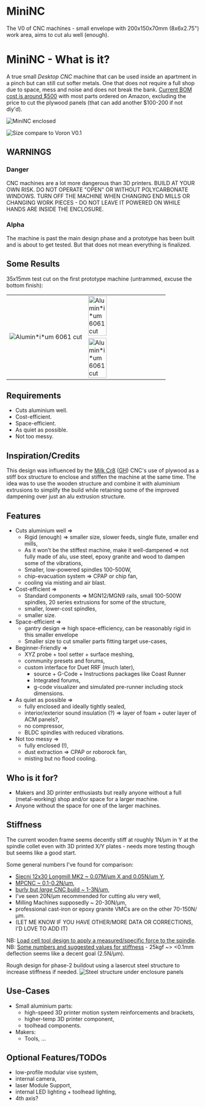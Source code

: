 # MiniNC
The V0 of CNC machines - small envelope with 200x150x70mm (8x6x2.75") work area, aims to cut alu well (enough).

# MiniNC - What is it?
A true small _Desktop CNC_ machine that can be used inside an apartment in a pinch but can still cut softer metals. One that does not require a full shop due to space, mess and noise and does not break the bank. [Current BOM cost is around $500](https://github.com/thingsapart/mini_nc/blob/main/docs/MiniNC%20BOM%20-%20BOM.tsv) with most parts ordered on Amazon, excluding the price to cut the plywood panels (that can add another $100-200 if not diy'd).

![MiniNC enclosed](/docs/MiniNC_enclosed.jpg)

![Size compare to Voron V0.1](/docs/size_vs_v0.jpg)

## WARNINGS
### Danger
CNC machines are a lot more dangerous than 3D printers. BUILD AT YOUR OWN RISK. DO NOT OPERATE "OPEN" OR WITHOUT POLYCARBONATE WINDOWS. TURN OFF THE MACHINE WHEN CHANGING END MILLS OR CHANGING WORK PIECES - DO NOT LEAVE IT POWERED ON WHILE HANDS ARE INSIDE THE ENCLOSURE.
### Alpha
The machine is past the main design phase and a prototype has been built and is about to get tested. But that does not mean everything is finalized.

## Some Results

35x15mm test cut on the first prototype machine (untrammed, excuse the bottom finish):
<table style="border: 1px white; border-collapse: collapse;">
  <tr>
    <td rowspan=2>
      <img alt="Alumin*i*um 6061 cut" src="https://github.com/thingsapart/mini_nc/raw/main/docs/images/6061_1.jpg" />
    </td>
    <td>
      <img alt="Alumin*i*um 6061 cut" src="https://github.com/thingsapart/mini_nc/raw/main/docs/images/6061_2.jpg" height="50%"/>
    </td>
  </tr>
  <tr>
    <td><img alt="Alumin*i*um 6061 cut" src="https://github.com/thingsapart/mini_nc/raw/main/docs/images/6061_3.jpg" height="50%"/></td>
  </tr>
</table>

## Requirements
* Cuts aluminium well.
* Cost-efficient.
* Space-efficient.
* As quiet as possible.
* Not too messy.

## Inspiration/Credits
This design was influenced by the [Milk Cr8](https://www.milkcr8cnc.com) ([GH](https://github.com/Makers-On-Tap/milkcr8-cnc)) CNC's use of plywood as a stiff box structure to enclose and stiffen the machine at the same time. The idea was to use the wooden structure and combine it with aluminium extrusions to simplify the build while retaining some of the improved dampening over just an alu extrusion structure.

## Features
* Cuts aluminium well =>
   * Rigid (enough) => smaller size, slower feeds, single flute, smaller end mills,
   * As it won’t be the stiffest machine, make it well-dampened => not fully made of alu, use steel, epoxy granite and wood to dampen some of the vibrations,
   * Smaller, low-powered spindles 100-500W,
   * chip-evacuation system => CPAP or chip fan,
   * cooling via misting and air blast.
* Cost-efficient =>
   * Standard components => MGN12/MGN9 rails, small 100-500W spindles, 20 series extrusions for some of the structure,
   * smaller, lower-cost spindles,
   * smaller size.
* Space-efficient =>
   * gantry design => high space-efficiency, can be reasonably rigid in this smaller envelope
   * Smaller size to cut smaller parts fitting target use-cases,
* Beginner-Friendly =>
   * XYZ probe + tool setter + surface meshing,
   * community presets and forums,
   * custom interface for Duet RRF (much later),
      * source  + G-Code + Instructions packages like Coast Runner
      * Integrated forums,
      * g-code visualizer and simulated pre-runner including stock dimensions.
* As quiet as possible =>
   * fully enclosed and ideally tightly sealed,
   * interior/exterior sound insulation (?) => layer of foam + outer layer of ACM panels?,
   * no compressor,
   * BLDC spindles with reduced vibrations.
* Not too messy =>
   * fully enclosed (!),
   * dust extraction => CPAP or roborock fan,
   * misting but no flood cooling.

## Who is it for?
* Makers and 3D printer enthusiasts but really anyone without a full (metal-working) shop and/or space for a larger machine.
* Anyone without the space for one of the larger machines.

## Stiffness

The current wooden frame seems decently stiff at roughly 1N/&micro;m in Y at the spindle collet even with 3D printed X/Y plates - needs more testing though but seems like a good start.

Some general numbers I've found for comparison:
* [Siecni 12x30 Longmill MK2 ~ 0.07M/&micro;m X and 0.05N/&micro;m Y](https://sienci.com/wp-content/uploads/2022/09/Stiffness-Rating-with-Commentary.pdf),
* [MPCNC ~ 0.1-0.2N/&micro;m](https://forum.v1e.com/t/deflection-measurement/37968/34),
* [burly but _large_ CNC build ~ 1-3N/&micro;m](https://www.mycncuk.com/threads/7155-stiffness-measurements-cnc-mk3),
* I've seen 20N/&micro;m recommended for cutting alu very well,
* Milling Machines supposedly ~ 20-30N/&micro;m,
* professional cast-iron or epoxy granite VMCs are on the other 70-150N/&micro;m.
* (LET ME KNOW IF YOU HAVE OTHER/MORE DATA OR CORRECTIONS, I'D LOVE TO ADD IT)
  
NB: [Load cell tool design to apply a measured/specific force to the spindle](https://www.printables.com/model/473947-xy-forcing-mechanism-for-cnc-router-diagnostics).
NB: [Some numbers and suggested values for stiffness](https://www.cnczone.com/forums/uncategorised-metalworking-machines/378098-cnc-2.html?s=0ac995351d1eec0bfeb15a12f1eecd70) - 25kgf ~> <0.1mm deflection seems like a decent goal (2.5N/&micro;m).

Rough design for phase-2 buildout using a lasercut steel structure to increase stiffness if needed. 
![Steel structure under enclosure panels](/docs/MiniNC_steel.jpg)

## Use-Cases
* Small aluminium parts:
   * high-speed 3D printer motion system reinforcements and brackets,
   * higher-temp 3D printer component,
   * toolhead components.
* Makers:
   * Tools, …

## Optional Features/TODOs
* low-profile modular vise system,
* internal camera,
* laser Module Support,
* internal LED lighting + toolhead lighting,
* 4th axis?

